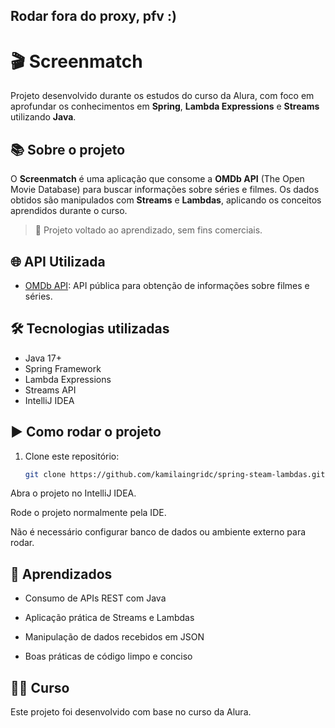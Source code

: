 ## Rodar fora do proxy, pfv :)
# 🎬 Screenmatch

Projeto desenvolvido durante os estudos do curso da Alura, com foco em aprofundar os conhecimentos em **Spring**, **Lambda Expressions** e **Streams** utilizando **Java**.

## 📚 Sobre o projeto

O **Screenmatch** é uma aplicação que consome a **OMDb API** (The Open Movie Database) para buscar informações sobre séries e filmes. Os dados obtidos são manipulados com **Streams** e **Lambdas**, aplicando os conceitos aprendidos durante o curso.

> 🚀 Projeto voltado ao aprendizado, sem fins comerciais.

## 🌐 API Utilizada

- [OMDb API](https://www.omdbapi.com/): API pública para obtenção de informações sobre filmes e séries.

## 🛠 Tecnologias utilizadas

- Java 17+
- Spring Framework
- Lambda Expressions
- Streams API
- IntelliJ IDEA

## ▶️ Como rodar o projeto

1. Clone este repositório:
   ```bash
   git clone https://github.com/kamilaingridc/spring-steam-lambdas.git
Abra o projeto no IntelliJ IDEA.

Rode o projeto normalmente pela IDE.

Não é necessário configurar banco de dados ou ambiente externo para rodar.

## 🧠 Aprendizados

- Consumo de APIs REST com Java

- Aplicação prática de Streams e Lambdas

- Manipulação de dados recebidos em JSON

- Boas práticas de código limpo e conciso

## 👨‍🏫 Curso
Este projeto foi desenvolvido com base no curso da Alura.
